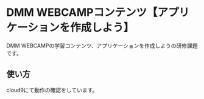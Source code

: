 # DMM WEBCAMPコンテンツ【アプリケーションを作成しよう】
DMM WEBCAMPの学習コンテンツ、アプリケーションを作成しようの研修課題です。
## 使い方
cloud9にて動作の確認をしています。
